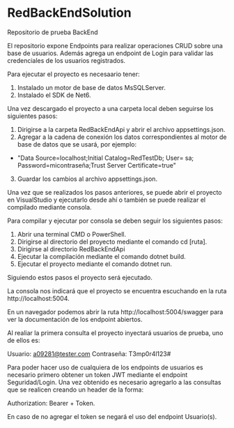# RedBackEndSolution
Repositorio de prueba BackEnd

El repositorio expone Endpoints para realizar operaciones CRUD sobre una base de usuarios.
Además agrega un endpoint de Login para validar las credenciales de los usuarios registrados.

Para ejecutar el proyecto es necesaario tener:

1. Instalado un motor de base de datos MsSQLServer.
2. Instalado el SDK de Net6.

Una vez descargado el proyecto a una carpeta local deben seguirse los siguientes pasos:

1. Dirigirse a la carpeta RedBackEndApi y abrir el archivo appsettings.json.
2. Agregar a la cadena de conexión los datos correspondientes al motor de base de datos que se usará, por ejemplo:
  - "Data Source=localhost;Initial Catalog=RedTestDb; User= sa; Password=micontraseña;Trust Server Certificate=true"
3. Guardar los cambios al archivo appsettings.json.

Una vez que se realizados los pasos anteriores, se puede abrir el proyecto en VisualStudio y ejecutarlo desde ahí o también se puede realizar el compilado mediante consola.

Para compilar y ejecutar por consola se deben seguir los siguientes pasos:

1. Abrir una terminal CMD o PowerShell.
2. Dirigirse al directorio del proyecto mediante el comando cd [ruta].
3. Dirigirse al directorio RedBackEndApi
4. Ejecutar la compilación mediante el comando dotnet build.
5. Ejecutar el proyecto mediante el comando dotnet run.

Siguiendo estos pasos el proyecto será ejecutado.

La consola nos indicará que el proyecto se encuentra escuchando en la ruta http://localhost:5004.

En un navegador podemos abrir la ruta http://localhost:5004/swagger para ver la documentación de los endpoint abiertos.

Al realiar la primera consulta el proyecto inyectará usuarios de prueba, uno de ellos es:

Usuario: a09281@tester.com
Contraseña: T3mp0r4l123#

Para poder hacer uso de cualquiera de los endpoints de usuarios es necesario primero obtener un token JWT mediante el endpoint Seguridad/Login.
Una vez obtenido es necesario agregarlo a las consultas que se realicen creando un header de la forma:

Authorization: Bearer + Token.

En caso de no agregar el token se negará el uso del endpoint Usuario(s).

